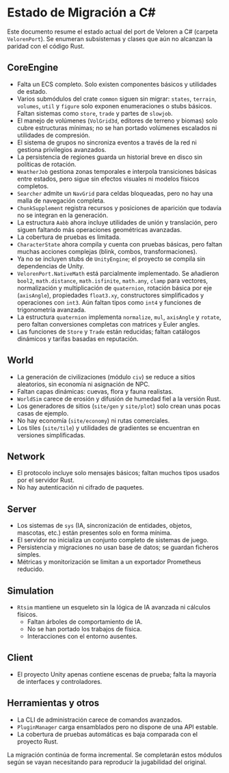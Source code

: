 # Estado de Migración a C#

Este documento resume el estado actual del port de Veloren a C# (carpeta `VelorenPort`). Se enumeran subsistemas y clases que aún no alcanzan la paridad con el código Rust.

## CoreEngine

- Falta un ECS completo. Solo existen componentes básicos y utilidades de estado.
- Varios submódulos del crate `common` siguen sin migrar: `states`, `terrain`, `volumes`, `util` y `figure` solo exponen enumeraciones o stubs básicos. Faltan sistemas como `store`, `trade` y partes de `slowjob`.
- El manejo de volúmenes (`VolGrid3d`, editores de terreno y biomas) solo cubre estructuras mínimas; no se han portado volúmenes escalados ni utilidades de compresión.
- El sistema de grupos no sincroniza eventos a través de la red ni gestiona privilegios avanzados.
- La persistencia de regiones guarda un historial breve en disco sin políticas de rotación.
- `WeatherJob` gestiona zonas temporales e interpola transiciones básicas entre estados, pero sigue sin efectos visuales ni modelos físicos completos.
- `Searcher` admite un `NavGrid` para celdas bloqueadas, pero no hay una malla de navegación completa.
- `ChunkSupplement` registra recursos y posiciones de aparición que todavía no se integran en la generación.
- La estructura `Aabb` ahora incluye utilidades de unión y translación,
  pero siguen faltando más operaciones geométricas avanzadas.
- La cobertura de pruebas es limitada.
- `CharacterState` ahora compila y cuenta con pruebas básicas, pero faltan muchas acciones complejas (blink, combos, transformaciones).
- Ya no se incluyen stubs de `UnityEngine`; el proyecto se compila sin dependencias de Unity.
- `VelorenPort.NativeMath` está parcialmente implementado. Se añadieron `bool2`,
  `math.distance`, `math.isfinite`, `math.any`, `clamp` para vectores,
  normalización y multiplicación de `quaternion`, rotación básica por eje
  (`axisAngle`), propiedades `float3.xy`, constructores simplificados y
  operaciones con `int3`. Aún faltan tipos como `int4` y funciones de
  trigonometría avanzada.
- La estructura `quaternion` implementa `normalize`, `mul`, `axisAngle` y
  `rotate`, pero faltan conversiones completas con matrices y Euler angles.
- Las funciones de `Store` y `Trade` están reducidas; faltan catálogos dinámicos y tarifas basadas en reputación.

## World

- La generación de civilizaciones (módulo `civ`) se reduce a sitios aleatorios, sin economía ni asignación de NPC.
- Faltan capas dinámicas: cuevas, flora y fauna realistas.
- `WorldSim` carece de erosión y difusión de humedad fiel a la versión Rust.
- Los generadores de sitios (`site/gen` y `site/plot`) solo crean unas pocas casas de ejemplo.
- No hay economía (`site/economy`) ni rutas comerciales.
- Los tiles (`site/tile`) y utilidades de gradientes se encuentran en versiones simplificadas.

## Network

- El protocolo incluye solo mensajes básicos; faltan muchos tipos usados por el servidor Rust.
- No hay autenticación ni cifrado de paquetes.

## Server

- Los sistemas de `sys` (IA, sincronización de entidades, objetos, mascotas, etc.) están presentes solo en forma mínima.
- El servidor no inicializa un conjunto completo de sistemas de juego.
- Persistencia y migraciones no usan base de datos; se guardan ficheros simples.
- Métricas y monitorización se limitan a un exportador Prometheus reducido.

## Simulation

- `Rtsim` mantiene un esqueleto sin la lógica de IA avanzada ni cálculos físicos.
  - Faltan árboles de comportamiento de IA.
  - No se han portado los trabajos de física.
  - Interacciones con el entorno ausentes.

## Client

- El proyecto Unity apenas contiene escenas de prueba; falta la mayoría de interfaces y controladores.

## Herramientas y otros

- La CLI de administración carece de comandos avanzados.
- `PluginManager` carga ensamblados pero no dispone de una API estable.
- La cobertura de pruebas automáticas es baja comparada con el proyecto Rust.

La migración continúa de forma incremental. Se completarán estos módulos según se vayan necesitando para reproducir la jugabilidad del original.
